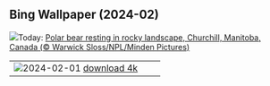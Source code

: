 ## Bing Wallpaper (2024-02)
![](https://www.bing.com/th?id=OHR.PolarBearResting_EN-CA5363891860_UHD.jpg&w=1000)Today: [Polar bear resting in rocky landscape, Churchill, Manitoba, Canada (© Warwick Sloss/NPL/Minden Pictures)](https://www.bing.com/th?id=OHR.PolarBearResting_EN-CA5363891860_UHD.jpg)

|      |      |      |
| :----: | :----: | :----: |
|![](https://www.bing.com/th?id=OHR.ZebraMother_EN-CA5020659638_UHD.jpg&pid=hp&w=384&h=216&rs=1&c=4)2024-02-01 [download 4k](https://www.bing.com/th?id=OHR.ZebraMother_EN-CA5020659638_UHD.jpg)|